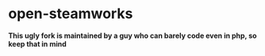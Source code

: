 # open-steamworks

**This ugly fork is maintained by a guy who can barely code even in php, so keep that in mind**
